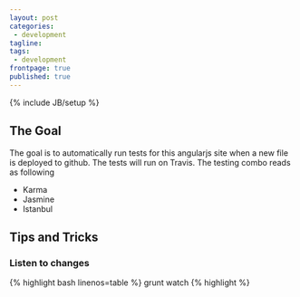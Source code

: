 ```yaml
---
layout: post
categories:
 - development
tagline:
tags:
 - development
frontpage: true
published: true
---
```

{% include JB/setup %}

## The Goal
The goal is to automatically run tests for this angularjs site when a new file is deployed to github. The tests will run on Travis. The testing combo reads as following
 * Karma
 * Jasmine
 * Istanbul
 
## Tips and Tricks
### Listen to changes
{% highlight bash linenos=table %}
grunt watch
{% highlight %}